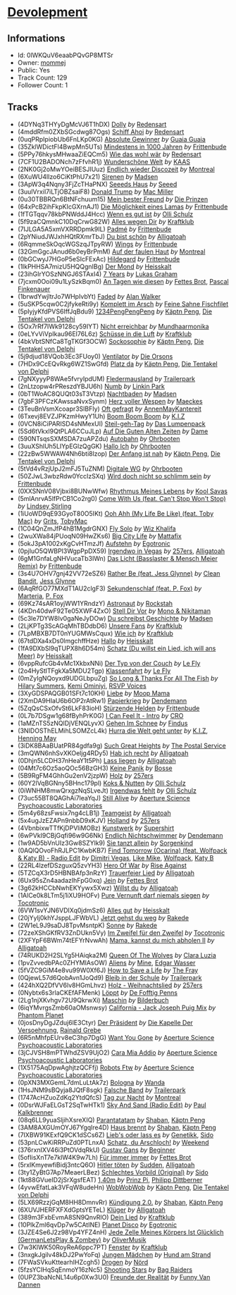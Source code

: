 # [Devolepment](https://open.spotify.com/playlist/0lWKQuV6eaabPQvGP8MTSr)
## Informations
<!-- META_BEGIN -->
- Id: 0lWKQuV6eaabPQvGP8MTSr
- Owner: [mommej](https://open.spotify.com/user/mommej)
- Public: Yes
- Track Count: 129
- Follower Count: 1
<!-- META_END -->


## Tracks
<!-- TRACK_LIST_BEGIN -->
- (4DYNq3THYyDgMcVJ6T1hDX) [Dolly](https://open.spotify.com/track/4DYNq3THYyDgMcVJ6T1hDX) *by* [Redensart](https://open.spotify.com/artist/7eK4ItTQXTRH18LdQGLbAs)
- (4mddRfm0ZXbSGcdwg87Ogs) [Schiff Ahoi](https://open.spotify.com/track/4mddRfm0ZXbSGcdwg87Ogs) *by* [Redensart](https://open.spotify.com/artist/7eK4ItTQXTRH18LdQGLbAs)
- (0uqPRpIpiobUb6FnLKp0KG) [Absolute Gewinner](https://open.spotify.com/track/0uqPRpIpiobUb6FnLKp0KG) *by* [Guaia Guaia](https://open.spotify.com/artist/26OoRiUNyfsozjwBo8UlHx)
- (35ZklWDictFl4BwpMn5UTs) [Mindestens in 1000 Jahren](https://open.spotify.com/track/35ZklWDictFl4BwpMn5UTs) *by* [Frittenbude](https://open.spotify.com/artist/7jy0nL3F5ehHJxXYMBImkk)
- (5PPy76hkysMHwaaZiEQCm5) [Wie das wohl wär](https://open.spotify.com/track/5PPy76hkysMHwaaZiEQCm5) *by* [Redensart](https://open.spotify.com/artist/7eK4ItTQXTRH18LdQGLbAs)
- (7CF1U2BADONch7zFfvhR1j) [Wunderschöne Welt](https://open.spotify.com/track/7CF1U2BADONch7zFfvhR1j) *by* [KAAS](https://open.spotify.com/artist/6Rej5jPj4nu1O8hW04Iffk)
- (2NK0Gj2oMwYOeiBESJIUuz) [Endlich wieder Discozeit](https://open.spotify.com/track/2NK0Gj2oMwYOeiBESJIUuz) *by* [Montreal](https://open.spotify.com/artist/1WBgY3ppwWenEynLyKUNRk)
- (6XuWU4lIzo6CiKtPhU7x21) [Sirenen](https://open.spotify.com/track/6XuWU4lIzo6CiKtPhU7x21) *by* [Madsen](https://open.spotify.com/artist/1LsT3D414izg8h3K1VbrL4)
- (3ApW3q4Nqny3FjZcTHaPNX) [Seeeds Haus](https://open.spotify.com/track/3ApW3q4Nqny3FjZcTHaPNX) *by* [Seeed](https://open.spotify.com/artist/5ISjkNS17JpCwiFtW80lpV)
- (3uulVrxiI7iLTjOBZsaiF8) [Donald Trump](https://open.spotify.com/track/3uulVrxiI7iLTjOBZsaiF8) *by* [Mac Miller](https://open.spotify.com/artist/4LLpKhyESsyAXpc4laK94U)
- (0u30TBBRQn6BtNFchuum15) [Mein bester Freund](https://open.spotify.com/track/0u30TBBRQn6BtNFchuum15) *by* [Die Prinzen](https://open.spotify.com/artist/7F0bQWvv3rfV3EubmoQlwZ)
- (64xPcB2ihFkpKIcGXrnAJ1) [Die Möglichkeit eines Lamas](https://open.spotify.com/track/64xPcB2ihFkpKIcGXrnAJ1) *by* [Frittenbude](https://open.spotify.com/artist/7jy0nL3F5ehHJxXYMBImkk)
- (1fTGTqqv78kbPNWddJ4Hcc) [Wenn es gut ist](https://open.spotify.com/track/1fTGTqqv78kbPNWddJ4Hcc) *by* [Olli Schulz](https://open.spotify.com/artist/3FFqyoSbYAiE91jM3DAUb1)
- (5f9zaCQmnkC10DqCrwG82W) [Alles wegen Dir](https://open.spotify.com/track/5f9zaCQmnkC10DqCrwG82W) *by* [Kraftklub](https://open.spotify.com/artist/0MZ55DwuMQ1B2TXq9lcrE4)
- (7IJLGA5A5xmVXRRDpmk9IL) [Padmé](https://open.spotify.com/track/7IJLGA5A5xmVXRRDpmk9IL) *by* [Frittenbude](https://open.spotify.com/artist/7jy0nL3F5ehHJxXYMBImkk)
- (2pYNiudJWJxhHQtRXmrTbJ) [Du bist schön](https://open.spotify.com/track/2pYNiudJWJxhHQtRXmrTbJ) *by* [Alligatoah](https://open.spotify.com/artist/0r0R5nIjDY04TfxRM10Bcb)
- (6RqmmeSkOqcWGSzqJTpyRW) [Wings](https://open.spotify.com/track/6RqmmeSkOqcWGSzqJTpyRW) *by* [Frittenbude](https://open.spotify.com/artist/7jy0nL3F5ehHJxXYMBImkk)
- (32GmGgcJAnud6b0eyBrPmM) [Auf der faulen Haut](https://open.spotify.com/track/32GmGgcJAnud6b0eyBrPmM) *by* [Montreal](https://open.spotify.com/artist/1WBgY3ppwWenEynLyKUNRk)
- (0bGCwyJ7HGoP5eSIcFExAc) [Hildegard](https://open.spotify.com/track/0bGCwyJ7HGoP5eSIcFExAc) *by* [Frittenbude](https://open.spotify.com/artist/7jy0nL3F5ehHJxXYMBImkk)
- (1lkPHHSA7mizU5HQQgnIBg) [Der Mond](https://open.spotify.com/track/1lkPHHSA7mizU5HQQgnIBg) *by* [Heisskalt](https://open.spotify.com/artist/2nfcX5gD7nWrThYXNFQCwr)
- (23ihGIrYOSzNNGJ6STAxI4) [7 Years](https://open.spotify.com/track/23ihGIrYOSzNNGJ6STAxI4) *by* [Lukas Graham](https://open.spotify.com/artist/25u4wHJWxCA9vO0CzxAbK7)
- (7jcxm0Ooi09u1LySzkBqm0) [An Tagen wie diesen](https://open.spotify.com/track/7jcxm0Ooi09u1LySzkBqm0) *by* [Fettes Brot](https://open.spotify.com/artist/3RRODs1rHC2ktLqyDDfgPH), [Pascal Finkenauer](https://open.spotify.com/artist/3uc18KTx2wsLk11fOtavsT)
- (1brwdYwjltrJo7WHpIvbYt) [Faded](https://open.spotify.com/track/1brwdYwjltrJo7WHpIvbYt) *by* [Alan Walker](https://open.spotify.com/artist/7vk5e3vY1uw9plTHJAMwjN)
- (5uSKP5cqw0C2jfykeRti9y) [Komplett im Arsch](https://open.spotify.com/track/5uSKP5cqw0C2jfykeRti9y) *by* [Feine Sahne Fischfilet](https://open.spotify.com/artist/1BdtWszUR1z5SeU5qXNU31)
- (5pIyjyKfdPVS6IffJqBdu9) [1234PengPengPeng](https://open.spotify.com/track/5pIyjyKfdPVS6IffJqBdu9) *by* [Käptn Peng](https://open.spotify.com/artist/4uJ0Z35toYgdlrDGF4eFY2), [Die Tentakel von Delphi](https://open.spotify.com/artist/4Y7wUypNxLefo23dQexEFV)
- (5Ox7rRf7IWk9128cy59IYT) [Nicht erreichbar](https://open.spotify.com/track/5Ox7rRf7IWk9128cy59IYT) *by* [Mundhaarmonika](https://open.spotify.com/artist/2bQTiZITcAWfMNQB7x4Dc9)
- (0eLYvViVpIkau96EI76L6z) [Schüsse in die Luft](https://open.spotify.com/track/0eLYvViVpIkau96EI76L6z) *by* [Kraftklub](https://open.spotify.com/artist/0MZ55DwuMQ1B2TXq9lcrE4)
- (4bkVbtSNfCa8TgTKGf3OCW) [Sockosophie](https://open.spotify.com/track/4bkVbtSNfCa8TgTKGf3OCW) *by* [Käptn Peng](https://open.spotify.com/artist/4uJ0Z35toYgdlrDGF4eFY2), [Die Tentakel von Delphi](https://open.spotify.com/artist/4Y7wUypNxLefo23dQexEFV)
- (5j9djud18VQob3Ec3FUoy0) [Ventilator](https://open.spotify.com/track/5j9djud18VQob3Ec3FUoy0) *by* [Die Orsons](https://open.spotify.com/artist/7EJwrZYRepsc1zHNkDcITg)
- (7HDx9CcEQvRkg6WZ1SwGfd) [Platz da](https://open.spotify.com/track/7HDx9CcEQvRkg6WZ1SwGfd) *by* [Käptn Peng](https://open.spotify.com/artist/4uJ0Z35toYgdlrDGF4eFY2), [Die Tentakel von Delphi](https://open.spotify.com/artist/4Y7wUypNxLefo23dQexEFV)
- (7gNXyyyP8WAe5fvryIpdUM) [Fledermausland](https://open.spotify.com/track/7gNXyyyP8WAe5fvryIpdUM) *by* [Trailerpark](https://open.spotify.com/artist/1eeWVOCazGzGQXOGhnDHTB)
- (2nLtzopw4rPReszdYBJU6h) [Numb](https://open.spotify.com/track/2nLtzopw4rPReszdYBJU6h) *by* [Linkin Park](https://open.spotify.com/artist/6XyY86QOPPrYVGvF9ch6wz)
- (0bT1WoAC8QUQt03sT3Vtzp) [Nachtbaden](https://open.spotify.com/track/0bT1WoAC8QUQt03sT3Vtzp) *by* [Madsen](https://open.spotify.com/artist/1LsT3D414izg8h3K1VbrL4)
- (7gbF3PFCzKAwssaNvxSynm) [Herz voller Wespen](https://open.spotify.com/track/7gbF3PFCzKAwssaNvxSynm) *by* [Maeckes](https://open.spotify.com/artist/5nVbdvU60t7C0JBruxsS26)
- (3TeuBnVsmXcoapr3SlBFIy) [Oft gefragt](https://open.spotify.com/track/3TeuBnVsmXcoapr3SlBFIy) *by* [AnnenMayKantereit](https://open.spotify.com/artist/23xqmJEN3oVxwzqtNIyR5m)
- (6Txevj8EVZJPKzmHwyY1Uh) [Boom Boom Boom](https://open.spotify.com/track/6Txevj8EVZJPKzmHwyY1Uh) *by* [K.I.Z](https://open.spotify.com/artist/0bMt8SJlp0gFRUufzifS05)
- (0VCN8iCiPARISD4sNMexUI) [Steil-geh-Tag](https://open.spotify.com/track/0VCN8iCiPARISD4sNMexUI) *by* [Das Lumpenpack](https://open.spotify.com/artist/1yoERhqOE1iKKzKELHhEWM)
- (5Sd6tVkxl9QtPLA6CCuJLp) [Auf Die Guten Alten Zeiten](https://open.spotify.com/track/5Sd6tVkxl9QtPLA6CCuJLp) *by* [Dame](https://open.spotify.com/artist/2XNo6k4LqlZlM5sj0wKReo)
- (590NTsqsSXMSDA7zuAPZdu) [Autobahn](https://open.spotify.com/track/590NTsqsSXMSDA7zuAPZdu) *by* [Ohrbooten](https://open.spotify.com/artist/06sVMzmcw141RgryE8TuMj)
- (3uuXShlUh5LIYpEGlzQgGK) [Hallo Ich](https://open.spotify.com/track/3uuXShlUh5LIYpEGlzQgGK) *by* [Ohrbooten](https://open.spotify.com/artist/06sVMzmcw141RgryE8TuMj)
- (22zBw5WWAW4Nh6bti8lzop) [Der Anfang ist nah](https://open.spotify.com/track/22zBw5WWAW4Nh6bti8lzop) *by* [Käptn Peng](https://open.spotify.com/artist/4uJ0Z35toYgdlrDGF4eFY2), [Die Tentakel von Delphi](https://open.spotify.com/artist/4Y7wUypNxLefo23dQexEFV)
- (5tVd4vRzjUpJ2mFJ5TuZNM) [Digitale WG](https://open.spotify.com/track/5tVd4vRzjUpJ2mFJ5TuZNM) *by* [Ohrbooten](https://open.spotify.com/artist/06sVMzmcw141RgryE8TuMj)
- (50ZJwL3wbzRdw0YccIzSXq) [Wird doch nicht so schlimm sein](https://open.spotify.com/track/50ZJwL3wbzRdw0YccIzSXq) *by* [Frittenbude](https://open.spotify.com/artist/7jy0nL3F5ehHJxXYMBImkk)
- (0XXSNnV08Vjbxi8BUNwWfw) [Rhythmus Meines Lebens](https://open.spotify.com/track/0XXSNnV08Vjbxi8BUNwWfw) *by* [Kool Savas](https://open.spotify.com/artist/1SUu1Bi7ev9HbOzyVC77qD)
- (5mlAnrvA5lfPrCB1Co2rg0) [Come With Us (feat. Can't Stop Won't Stop)](https://open.spotify.com/track/5mlAnrvA5lfPrCB1Co2rg0) *by* [Lindsey Stirling](https://open.spotify.com/artist/378dH6EszOLFShpRzAQkVM)
- (1iUoWD9qE93GyoT80O5IKt) [Ooh Ahh (My Life Be Like) (feat. Toby Mac)](https://open.spotify.com/track/1iUoWD9qE93GyoT80O5IKt) *by* [Grits](https://open.spotify.com/artist/6aUgzC0cMh0StjV7LyFEDr), [TobyMac](https://open.spotify.com/artist/5VX8hxrcfJWwaTLiqGUHG3)
- (1C04QnZmJfP4hB1MgdrGNX) [Fly Solo](https://open.spotify.com/track/1C04QnZmJfP4hB1MgdrGNX) *by* [Wiz Khalifa](https://open.spotify.com/artist/137W8MRPWKqSmrBGDBFSop)
- (2wuXWa84jPUoqN09HwZKs6) [Big City Life](https://open.spotify.com/track/2wuXWa84jPUoqN09HwZKs6) *by* [Mattafix](https://open.spotify.com/artist/5KORW1YGiERJqfuYjXMCyz)
- (5okJ3pA1002xKgCvHTmzJf) [Aufstehn](https://open.spotify.com/track/5okJ3pA1002xKgCvHTmzJf) *by* [Egotronic](https://open.spotify.com/artist/7qOSGBeln5EB97texe71QD)
- (0pjIuO5QWBPI3WgpPpDX59) [Irgendwo in Vegas](https://open.spotify.com/track/0pjIuO5QWBPI3WgpPpDX59) *by* [257ers](https://open.spotify.com/artist/6ihLfpY3cmdGyWEnItn30w), [Alligatoah](https://open.spotify.com/artist/0r0R5nIjDY04TfxRM10Bcb)
- (6gM1GnfaLgNHVucaTb3IWn) [Das Licht (Basslaster & Mensch Meier Remix)](https://open.spotify.com/track/6gM1GnfaLgNHVucaTb3IWn) *by* [Frittenbude](https://open.spotify.com/artist/7jy0nL3F5ehHJxXYMBImkk)
- (3s4U7OHV7gnj42VV72eSZ6) [Rather Be (feat. Jess Glynne)](https://open.spotify.com/track/3s4U7OHV7gnj42VV72eSZ6) *by* [Clean Bandit](https://open.spotify.com/artist/6MDME20pz9RveH9rEXvrOM), [Jess Glynne](https://open.spotify.com/artist/4ScCswdRlyA23odg9thgIO)
- (6AqRfGO77MXdT1AU2clgF3) [Sekundenschlaf (feat. P. Fox)](https://open.spotify.com/track/6AqRfGO77MXdT1AU2clgF3) *by* [Marteria](https://open.spotify.com/artist/3nDNDLcZuSto4k9u4AbcLB), [P. Fox](https://open.spotify.com/artist/7FilgWqLeVSl3pxZ5ApNnK)
- (69Kz74sAR1oyjWW1YRndzY) [Astronaut](https://open.spotify.com/track/69Kz74sAR1oyjWW1YRndzY) *by* [Rockstah](https://open.spotify.com/artist/1uba6WUvVPjiA4GCntUDmC)
- (4KDn40dwF92Te05XWF4ZxO) [Stell Dir Vor](https://open.spotify.com/track/4KDn40dwF92Te05XWF4ZxO) *by* [Mono & Nikitaman](https://open.spotify.com/artist/0tgeIciWi8X9H6taJYRu0o)
- (5c3le7DYW8Iv0gaNeJyDOw) [Du schreibst Geschichte](https://open.spotify.com/track/5c3le7DYW8Iv0gaNeJyDOw) *by* [Madsen](https://open.spotify.com/artist/1LsT3D414izg8h3K1VbrL4)
- (2LjKPTg3ScAGqMhTBDdbD6) [Unsere Fans](https://open.spotify.com/track/2LjKPTg3ScAGqMhTBDdbD6) *by* [Kraftklub](https://open.spotify.com/artist/0MZ55DwuMQ1B2TXq9lcrE4)
- (7LpMBXB7DT0nYUGMWsCqux) [Wie ich](https://open.spotify.com/track/7LpMBXB7DT0nYUGMWsCqux) *by* [Kraftklub](https://open.spotify.com/artist/0MZ55DwuMQ1B2TXq9lcrE4)
- (67tdDXa4xDs0lmgchffHze) [Hallo](https://open.spotify.com/track/67tdDXa4xDs0lmgchffHze) *by* [Heisskalt](https://open.spotify.com/artist/2nfcX5gD7nWrThYXNFQCwr)
- (1fA9DXbSl9qTUPX8h6D54m) [Schatz (Du willst ein Lied, ich will ans Meer)](https://open.spotify.com/track/1fA9DXbSl9qTUPX8h6D54m) *by* [Heisskalt](https://open.spotify.com/artist/2nfcX5gD7nWrThYXNFQCwr)
- (6vppRufcGb4vMc1XkbxNNi) [Der Typ von der Couch](https://open.spotify.com/track/6vppRufcGb4vMc1XkbxNNi) *by* [Le Fly](https://open.spotify.com/artist/4ZtBx6rfSEXaqAgUWjCip6)
- (2o4HyStlTFgkXa5MDU2Tgp) [Klassenfahrt](https://open.spotify.com/track/2o4HyStlTFgkXa5MDU2Tgp) *by* [Le Fly](https://open.spotify.com/artist/4ZtBx6rfSEXaqAgUWjCip6)
- (0mZyIgNQoyxd9UDGLbpuZg) [So Long & Thanks For All The Fish](https://open.spotify.com/track/0mZyIgNQoyxd9UDGLbpuZg) *by* [Hilary Summers](https://open.spotify.com/artist/569AAPqbjZU317pAxzKGCO), [Kemi Ominiyi](https://open.spotify.com/artist/77jxB4Q1uP3nQelTfAfzDY), [RSVP Voices](https://open.spotify.com/artist/3rkj8mvaMrTc2BM2Pg0eoD)
- (3XyGDSPAQGB01SFt7c10KH) [Liebe](https://open.spotify.com/track/3XyGDSPAQGB01SFt7c10KH) *by* [Moop Mama](https://open.spotify.com/artist/49rpD3gtSpIjsZNxdwhuYl)
- (2XmDA9HIaU6b6OP2rAtRw1) [Papierkrieg](https://open.spotify.com/track/2XmDA9HIaU6b6OP2rAtRw1) *by* [Dendemann](https://open.spotify.com/artist/2wm5YtIlq0Spe9rDGGTVkF)
- (5ZqQsCSxOfvSt6LkF83ioH) [Stürzende Helden](https://open.spotify.com/track/5ZqQsCSxOfvSt6LkF83ioH) *by* [Frittenbude](https://open.spotify.com/artist/7jy0nL3F5ehHJxXYMBImkk)
- (0L7b7DSgw1g68fByhPrK0G) [I Can Feel It - Intro](https://open.spotify.com/track/0L7b7DSgw1g68fByhPrK0G) *by* [CRO](https://open.spotify.com/artist/3utZ2yeQk0Z3BCOBWP7Vlu)
- (1aMZnTS5zNQlDjVENQLyvX) [Gehen Im Schnee](https://open.spotify.com/track/1aMZnTS5zNQlDjVENQLyvX) *by* [Findus](https://open.spotify.com/artist/1IfkYPJSZBeUqakM11P5iX)
- (3NIDOSThELMihLSOMZcL4k) [Hurra die Welt geht unter](https://open.spotify.com/track/3NIDOSThELMihLSOMZcL4k) *by* [K.I.Z](https://open.spotify.com/artist/0bMt8SJlp0gFRUufzifS05), [Henning May](https://open.spotify.com/artist/1cH0i2n6YLrWFDDemqztay)
- (3iDK8BAaBUatPR84gdfa9g) [Such Great Heights](https://open.spotify.com/track/3iDK8BAaBUatPR84gdfa9g) *by* [The Postal Service](https://open.spotify.com/artist/5yV1qdnmxyIYiSFB02wpDj)
- (3mQWN6nhSvXKOeljg4RDy5) [Hab ich recht](https://open.spotify.com/track/3mQWN6nhSvXKOeljg4RDy5) *by* [Alligatoah](https://open.spotify.com/artist/0r0R5nIjDY04TfxRM10Bcb)
- (0Dhjn5LCDH37nHeaY1t5Ph) [Lass liegen](https://open.spotify.com/track/0Dhjn5LCDH37nHeaY1t5Ph) *by* [Alligatoah](https://open.spotify.com/artist/0r0R5nIjDY04TfxRM10Bcb)
- (04Mt7c6Oz5aoQOc56BzGH3) [Keine Panik](https://open.spotify.com/track/04Mt7c6Oz5aoQOc56BzGH3) *by* [Bosse](https://open.spotify.com/artist/2e4uIDIIBXR0MmZe0AJGhR)
- (5B9RgFM4GhhGu2enV2jzpW) [Holz](https://open.spotify.com/track/5B9RgFM4GhhGu2enV2jzpW) *by* [257ers](https://open.spotify.com/artist/6ihLfpY3cmdGyWEnItn30w)
- (60Y2lVqBGNny5BHnc179pl) [Koks & Nutten](https://open.spotify.com/track/60Y2lVqBGNny5BHnc179pl) *by* [Olli Schulz](https://open.spotify.com/artist/3FFqyoSbYAiE91jM3DAUb1)
- (0iWNHM8mwQrxgzNqSLveJt) [Irgendwas fehlt](https://open.spotify.com/track/0iWNHM8mwQrxgzNqSLveJt) *by* [Olli Schulz](https://open.spotify.com/artist/3FFqyoSbYAiE91jM3DAUb1)
- (73uc55BT8QAGhAi7leaYqJ) [Still Alive](https://open.spotify.com/track/73uc55BT8QAGhAi7leaYqJ) *by* [Aperture Science Psychoacoustic Laboratories](https://open.spotify.com/artist/7d58WZ8qQHy2Sm5p52V2NP)
- (5m4y68zsFwsix7ng4cLB1j) [Teamgeist](https://open.spotify.com/track/5m4y68zsFwsix7ng4cLB1j) *by* [Alligatoah](https://open.spotify.com/artist/0r0R5nIjDY04TfxRM10Bcb)
- (5x4ugJzEZAPn9nbbD9xKJV) [Holland](https://open.spotify.com/track/5x4ugJzEZAPn9nbbD9xKJV) *by* [257ers](https://open.spotify.com/artist/6ihLfpY3cmdGyWEnItn30w)
- (4VbnbixwTTfKjDPVliMOBz) [Kunstwerk](https://open.spotify.com/track/4VbnbixwTTfKjDPVliMOBz) *by* [Supershirt](https://open.spotify.com/artist/09e4HLtPndIxnyrFduAgsn)
- (6wPVkI9CBjGqfi96w9G6Nk) [Endlich Nichtschwimmer](https://open.spotify.com/track/6wPVkI9CBjGqfi96w9G6Nk) *by* [Dendemann](https://open.spotify.com/artist/2wm5YtIlq0Spe9rDGGTVkF)
- (1w9AD5bVnUIz3Gw8SZYlk9) [Sie tanzt allein](https://open.spotify.com/track/1w9AD5bVnUIz3Gw8SZYlk9) *by* [Sorgenkind](https://open.spotify.com/artist/51NjXAIMOOfKO0UHLhOtuv)
- (0AQlQOvoFhRJLPC1KwbKB7) [Find Tomorrow (Ocarina) (feat. Wolfpack & Katy B) - Radio Edit](https://open.spotify.com/track/0AQlQOvoFhRJLPC1KwbKB7) *by* [Dimitri Vegas](https://open.spotify.com/artist/2HkAI0YrEcgoR8QdaURqhO), [Like Mike](https://open.spotify.com/artist/4pwXiI7Z5ZStkgKowZyoKi), [Wolfpack](https://open.spotify.com/artist/74ycentHh1YZrW5x4PLnox), [Katy B](https://open.spotify.com/artist/5EUdiv20t58GCS09VMKk7M)
- (22RL4lzefDSzguxQ5zvYH3) [Hero Of War](https://open.spotify.com/track/22RL4lzefDSzguxQ5zvYH3) *by* [Rise Against](https://open.spotify.com/artist/6Wr3hh341P84m3EI8qdn9O)
- (5TZCqX3rD5HBNBAfp3nRzY) [Trauerfeier Lied](https://open.spotify.com/track/5TZCqX3rD5HBNBAfp3nRzY) *by* [Alligatoah](https://open.spotify.com/artist/0r0R5nIjDY04TfxRM10Bcb)
- (6Ux95sZn4aadazIhFpG0xq) [Jein](https://open.spotify.com/track/6Ux95sZn4aadazIhFpG0xq) *by* [Fettes Brot](https://open.spotify.com/artist/3RRODs1rHC2ktLqyDDfgPH)
- (3g62kHCCbNwhEKYywx5Xwz) [Willst du](https://open.spotify.com/track/3g62kHCCbNwhEKYywx5Xwz) *by* [Alligatoah](https://open.spotify.com/artist/0r0R5nIjDY04TfxRM10Bcb)
- (1AlCe0k8LTm5j1iXU9HOFv) [Pure Vernunft darf niemals siegen](https://open.spotify.com/track/1AlCe0k8LTm5j1iXU9HOFv) *by* [Tocotronic](https://open.spotify.com/artist/4WOaecAM3RMMmrbZzNx0vu)
- (6VW1svYJN6VDIXq0jdmSz6) [Alles gut](https://open.spotify.com/track/6VW1svYJN6VDIXq0jdmSz6) *by* [Heisskalt](https://open.spotify.com/artist/2nfcX5gD7nWrThYXNFQCwr)
- (20jYyIj0khYJsppLJFWbVL) [Jetzt gehst du weg](https://open.spotify.com/track/20jYyIj0khYJsppLJFWbVL) *by* [Rakede](https://open.spotify.com/artist/4soVkCNrRQccCv4Nohz273)
- (2W1eL9J9saDJ8TpvMsntpK) [Sonne](https://open.spotify.com/track/2W1eL9J9saDJ8TpvMsntpK) *by* [Rakede](https://open.spotify.com/artist/4soVkCNrRQccCv4Nohz273)
- (72zeXShGKfRV3ZnDUkn5Vy) [Im Zweifel für den Zweifel](https://open.spotify.com/track/72zeXShGKfRV3ZnDUkn5Vy) *by* [Tocotronic](https://open.spotify.com/artist/4WOaecAM3RMMmrbZzNx0vu)
- (2XFYpF6BWm74tEFYrNvwAh) [Mama, kannst du mich abholen II](https://open.spotify.com/track/2XFYpF6BWm74tEFYrNvwAh) *by* [Alligatoah](https://open.spotify.com/artist/0r0R5nIjDY04TfxRM10Bcb)
- (74RUKD2H2SLYg5HAiqka2M) [Queen Of The Wolves](https://open.spotify.com/track/74RUKD2H2SLYg5HAiqka2M) *by* [Clara Luzia](https://open.spotify.com/artist/5xLZ07bX72igG3lX0Xsjni)
- (1pvZvvedbPAc0ZHYMIAsOW) [Aliens](https://open.spotify.com/track/1pvZvvedbPAc0ZHYMIAsOW) *by* [Mine](https://open.spotify.com/artist/2jmpnuwn52LqrQASBlyQGJ), [Edgar Wasser](https://open.spotify.com/artist/6qIHycJGyzIFBCXc0kg9cM)
- (5fVZC9GiM4e8vu99W0Xf6J) [How to Save a Life](https://open.spotify.com/track/5fVZC9GiM4e8vu99W0Xf6J) *by* [The Fray](https://open.spotify.com/artist/0zOcE3mg9nS6l3yxt1Y0bK)
- (0QjewL57d6QobAvn1JoQd9) [Bleib in der Schule](https://open.spotify.com/track/0QjewL57d6QobAvn1JoQd9) *by* [Trailerpark](https://open.spotify.com/artist/1eeWVOCazGzGQXOGhnDHTB)
- (424hXQ2DfVV6lv8HGmLhvz) [Holz - Weihnachtslied](https://open.spotify.com/track/424hXQ2DfVV6lv8HGmLhvz) *by* [257ers](https://open.spotify.com/artist/6ihLfpY3cmdGyWEnItn30w)
- (0Nybtx6s3rlaCKEfAFMenk) [Löppt](https://open.spotify.com/track/0Nybtx6s3rlaCKEfAFMenk) *by* [De Fofftig Penns](https://open.spotify.com/artist/2eUhmhMuo0Pedn26mHdblC)
- (2Lg1njXKvhgv72U9QkrwXi) [Maschin](https://open.spotify.com/track/2Lg1njXKvhgv72U9QkrwXi) *by* [Bilderbuch](https://open.spotify.com/artist/2ErWLckuGFl84nGmg5fwyG)
- (6iqYMvrgsZmb60aOMsnwsy) [California - Jack Joseph Puig Mix](https://open.spotify.com/track/6iqYMvrgsZmb60aOMsnwsy) *by* [Phantom Planet](https://open.spotify.com/artist/0LsTFjEB1IIrh7IlTxs1GY)
- (0josDnyDgJZduj6lE3Ctyr) [Der Präsident](https://open.spotify.com/track/0josDnyDgJZduj6lE3Ctyr) *by* [Die Kapelle Der Versoehnung](https://open.spotify.com/artist/6DKGRjj6h3kkpZ3YAFyC36), [Rainald Grebe](https://open.spotify.com/artist/3RCOgmbS8WtFSMKQAholxE)
- (6R5nMhfpEUrv8eC3hp7DgG) [Want You Gone](https://open.spotify.com/track/6R5nMhfpEUrv8eC3hp7DgG) *by* [Aperture Science Psychoacoustic Laboratories](https://open.spotify.com/artist/7d58WZ8qQHy2Sm5p52V2NP)
- (3jCJVSH8mPTWhdZSV9UjO2) [Cara Mia Addio](https://open.spotify.com/track/3jCJVSH8mPTWhdZSV9UjO2) *by* [Aperture Science Psychoacoustic Laboratories](https://open.spotify.com/artist/7d58WZ8qQHy2Sm5p52V2NP)
- (1X5175AqDpwAghjtzQCFfj) [Robots Ftw](https://open.spotify.com/track/1X5175AqDpwAghjtzQCFfj) *by* [Aperture Science Psychoacoustic Laboratories](https://open.spotify.com/artist/7d58WZ8qQHy2Sm5p52V2NP)
- (0pXN3MXGemL7dmLuLtAk7z) [Bologna](https://open.spotify.com/track/0pXN3MXGemL7dmLuLtAk7z) *by* [Wanda](https://open.spotify.com/artist/6Kg9EvjSnEm5swmrvWCJyB)
- (1HsJNM9sBQyja8JQtF8sgk) [Falsche Band](https://open.spotify.com/track/1HsJNM9sBQyja8JQtF8sgk) *by* [Trailerpark](https://open.spotify.com/artist/1eeWVOCazGzGQXOGhnDHTB)
- (1747AcHZuoZdKq2YtdQfcS) [Tag zur Nacht](https://open.spotify.com/track/1747AcHZuoZdKq2YtdQfcS) *by* [Montreal](https://open.spotify.com/artist/1WBgY3ppwWenEynLyKUNRk)
- (0DsrWJFaELGsT2SqTwHTk1) [Sky And Sand (Radio Edit)](https://open.spotify.com/track/0DsrWJFaELGsT2SqTwHTk1) *by* [Paul Kalkbrenner](https://open.spotify.com/artist/0rasA5Z5h1ITtHelCpfu9R)
- (08q6LL9yuaSljihXsreXIQ) [Parantatatam](https://open.spotify.com/track/08q6LL9yuaSljihXsreXIQ) *by* [Shaban](https://open.spotify.com/artist/1K3u1VZxlWdHGafm6mOdmB), [Käptn Peng](https://open.spotify.com/artist/4uJ0Z35toYgdlrDGF4eFY2)
- (3AM8AXGUmOYJ67Ygqlre4D) [Haus brennt](https://open.spotify.com/track/3AM8AXGUmOYJ67Ygqlre4D) *by* [Shaban](https://open.spotify.com/artist/1K3u1VZxlWdHGafm6mOdmB), [Käptn Peng](https://open.spotify.com/artist/4uJ0Z35toYgdlrDGF4eFY2)
- (7IXBW91KExfQ9CK1dSCs6Z) [Lieb's oder lass es](https://open.spotify.com/track/7IXBW91KExfQ9CK1dSCs6Z) *by* [Genetikk](https://open.spotify.com/artist/41LLNWUptvfbQ9Q7oCefmg), [Sido](https://open.spotify.com/artist/4Yttlv9ndGjCDCVLqM7ACq)
- (53pnLCwKiRRPuZd0PTLnxA) [Schatz, du Arschloch!](https://open.spotify.com/track/53pnLCwKiRRPuZd0PTLnxA) *by* [Weekend](https://open.spotify.com/artist/2bIsBfbHR5YjmBUa646ZoF)
- (376rxnIXV46i3PtOVdqRkU) [Gustav Gans](https://open.spotify.com/track/376rxnIXV46i3PtOVdqRkU) *by* [Beginner](https://open.spotify.com/artist/4XkhEirR2JZT4fncyOxxtf)
- (5ofIisXnT7e7klW4K9w7Lh) [Für immer immer](https://open.spotify.com/track/5ofIisXnT7e7klW4K9w7Lh) *by* [Fettes Brot](https://open.spotify.com/artist/3RRODs1rHC2ktLqyDDfgPH)
- (5rxIKmyewfiBidj3ntcQ6O) [Hitler töten](https://open.spotify.com/track/5rxIKmyewfiBidj3ntcQ6O) *by* [Sudden](https://open.spotify.com/artist/0KMDdRB5GG1SPwK4F9kyEO), [Alligatoah](https://open.spotify.com/artist/0r0R5nIjDY04TfxRM10Bcb)
- (3ty1ZyBtG7Ap7MeaerLBez) [Schlechtes Vorbild (Original)](https://open.spotify.com/track/3ty1ZyBtG7Ap7MeaerLBez) *by* [Sido](https://open.spotify.com/artist/4Yttlv9ndGjCDCVLqM7ACq)
- (1kt88GVueID2jSrXgsfEAT) [1,40m](https://open.spotify.com/track/1kt88GVueID2jSrXgsfEAT) *by* [Prinz Pi](https://open.spotify.com/artist/3OYM3jjPVR60kOqmamRRgk), [Philipp Dittberner](https://open.spotify.com/artist/7oaSITFPadI3fnIxbv7hTa)
- (4yvwEfatLak3VFqW8udeHn) [WobWobWob](https://open.spotify.com/track/4yvwEfatLak3VFqW8udeHn) *by* [Käptn Peng](https://open.spotify.com/artist/4uJ0Z35toYgdlrDGF4eFY2), [Die Tentakel von Delphi](https://open.spotify.com/artist/4Y7wUypNxLefo23dQexEFV)
- (5LX69RzzjGqM8HH8DmnvRr) [Kündigung 2.0.](https://open.spotify.com/track/5LX69RzzjGqM8HH8DmnvRr) *by* [Shaban](https://open.spotify.com/artist/1K3u1VZxlWdHGafm6mOdmB), [Käptn Peng](https://open.spotify.com/artist/4uJ0Z35toYgdlrDGF4eFY2)
- (6XUVJHERFXFXdGptsYETeL) [Klüger](https://open.spotify.com/track/6XUVJHERFXFXdGptsYETeL) *by* [Alligatoah](https://open.spotify.com/artist/0r0R5nIjDY04TfxRM10Bcb)
- (389m3FxbEvmA8SN9QnvRlO) [Dein Lied](https://open.spotify.com/track/389m3FxbEvmA8SN9QnvRlO) *by* [Kraftklub](https://open.spotify.com/artist/0MZ55DwuMQ1B2TXq9lcrE4)
- (10PlkZml6qvDp7w5CAtINE) [Planet Disco](https://open.spotify.com/track/10PlkZml6qvDp7w5CAtINE) *by* [Egotronic](https://open.spotify.com/artist/7qOSGBeln5EB97texe71QD)
- (3JZE4Se6J2z98Vp4YFZ4nH) [Jede Zelle Meines Körpers Ist Glücklich (GermanLetsPlay & Zombey)](https://open.spotify.com/track/3JZE4Se6J2z98Vp4YFZ4nH) *by* [OliverMusik](https://open.spotify.com/artist/0c0jkzMdAUWmsyQ5ycsNUX)
- (7w3KlWK50RoyReA6ppc7PT) [Fenster](https://open.spotify.com/track/7w3KlWK50RoyReA6ppc7PT) *by* [Kraftklub](https://open.spotify.com/artist/0MZ55DwuMQ1B2TXq9lcrE4)
- (3nxgkJgilv48kDJ2PwYoFq) [Jungen Mädchen](https://open.spotify.com/track/3nxgkJgilv48kDJ2PwYoFq) *by* [Hund am Strand](https://open.spotify.com/artist/47cPfE0OEXpQqhByEmmDfc)
- (7FWaSVkuKttearhIHZcgh5) [Drogen](https://open.spotify.com/track/7FWaSVkuKttearhIHZcgh5) *by* [Nörd](https://open.spotify.com/artist/3HyMIA7n8gz911K8OmqlSN)
- (5fzsYCIHqSqEnmoY16zNc5) [Shooting Stars](https://open.spotify.com/track/5fzsYCIHqSqEnmoY16zNc5) *by* [Bag Raiders](https://open.spotify.com/artist/6fXEqmGQEt6ONuqVmwrN46)
- (0UPZ3baNcNL14u6p0Xw3U0) [Freunde der Realität](https://open.spotify.com/track/0UPZ3baNcNL14u6p0Xw3U0) *by* [Funny Van Dannen](https://open.spotify.com/artist/3SD50emyBLTyc50O82qPeu)
<!-- TRACK_LIST_END -->
